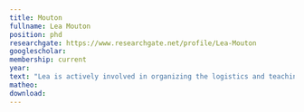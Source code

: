 ```yaml
---
title: Mouton
fullname: Lea Mouton
position: phd
researchgate: https://www.researchgate.net/profile/Lea-Mouton
googlescholar:
membership: current
year:
text: "Lea is actively involved in organizing the logistics and teaching for the specialized master in conservation biology and biodiversity management, in addition to her thesis on ferns (main supervisor: Alain Vanderpoorten). Lea's projects include quantifying epiphytic fern and bryophyte biodiversity in Peru, and beta-diversity of plants in Macaronesia."
matheo:
download:
---
```


 